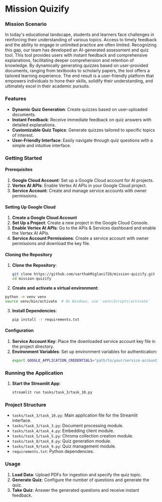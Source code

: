 # Mission Quizify

### Mission Scenario
In today's educational landscape, students and learners face challenges in reinforcing their understanding of various topics. Access to timely feedback and the ability to engage in unlimited practice are often limited. Recognizing this gap, our team has developed an AI-generated assessment and quiz tool. This tool provides users with instant feedback and comprehensive explanations, facilitating deeper comprehension and retention of knowledge. By dynamically generating quizzes based on user-provided documents, ranging from textbooks to scholarly papers, the tool offers a tailored learning experience. The end result is a user-friendly platform that empowers individuals to hone their skills, solidify their understanding, and ultimately excel in their academic pursuits.

### Features
- **Dynamic Quiz Generation**: Create quizzes based on user-uploaded documents.
- **Instant Feedback**: Receive immediate feedback on quiz answers with detailed explanations.
- **Customizable Quiz Topics**: Generate quizzes tailored to specific topics of interest.
- **User-Friendly Interface**: Easily navigate through quiz questions with a simple and intuitive interface.

### Getting Started

#### Prerequisites
1. **Google Cloud Account**: Set up a Google Cloud account for AI projects.
2. **Vertex AI APIs**: Enable Vertex AI APIs in your Google Cloud project.
3. **Service Account**: Create and manage service accounts with owner permissions.

#### Setting Up Google Cloud
1. **Create a Google Cloud Account**
2. **Set Up a Project**: Create a new project in the Google Cloud Console.
3. **Enable Vertex AI APIs**: Go to the APIs & Services dashboard and enable the Vertex AI APIs.
4. **Service Account Permissions**: Create a service account with owner permissions and download the key file.

#### Cloning the Repository
1. **Clone the Repository**: 
    ```bash
    git clone https://github.com/sarthakMiglani726/mission-quizify.git
    cd mission-quizify
    ```
    
2. **Create and activate a virtual environment**:
```bash
python -m venv venv
source venv/bin/activate  # On Windows, use `venv\Scripts\activate`
```

3. **Install Dependencies**: 
    ```bash
    pip install -r requirements.txt
    ```

#### Configuration
1. **Service Account Key**: Place the downloaded service account key file in the project directory.
2. **Environment Variables**: Set up environment variables for authentication:
    ```bash
    export GOOGLE_APPLICATION_CREDENTIALS="path/to/your/service-account-key.json"
    ```

### Running the Application
1. **Start the Streamlit App**:
    ```bash
    streamlit run tasks/task_3/task_10.py
    ```

### Project Structure
- `tasks/task_3/task_10.py`: Main application file for the Streamlit interface.
- `tasks/task_3/task_3.py`: Document processing module.
- `tasks/task_4/task_4.py`: Embedding client module.
- `tasks/task_5/task_5.py`: Chroma collection creation module.
- `tasks/task_8/task_8.py`: Quiz generation module.
- `tasks/task_9/task_9.py`: Quiz management module.
- `requirements.txt`: Python dependencies.

### Usage
1. **Load Data**: Upload PDFs for ingestion and specify the quiz topic.
2. **Generate Quiz**: Configure the number of questions and generate the quiz.
3. **Take Quiz**: Answer the generated questions and receive instant feedback.

